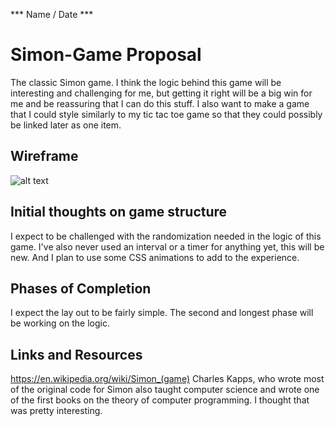 *** Name / Date ***

# Simon-Game Proposal

The classic Simon game. I think the logic behind this game will be interesting
and challenging for me, but getting it right will be a big win for me and be
reassuring that I can do this stuff. I also want to make a game that I could style
similarly to my tic tac toe game so that they could possibly be linked later as
one item.

## Wireframe

![alt text](/Simon-Game/IMG_0838.JPG)

## Initial thoughts on game structure

I expect to be challenged with the randomization needed in the logic of this game.
I've also never used an interval or a timer for anything yet, this will be new.
And I plan to use some CSS animations to add to the experience.

## Phases of Completion

I expect the lay out to be fairly simple. The second and longest phase will be working on the logic.

## Links and Resources

https://en.wikipedia.org/wiki/Simon_(game)
Charles Kapps, who wrote most of the original code for Simon also taught computer
science and wrote one of the first books on the theory of computer programming.
I thought that was pretty interesting.
